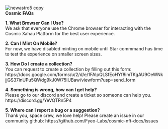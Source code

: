 ![newastro5 copy](https://github.com/Fyeo-Labs/cosmic-nft-docs/assets/153206055/2b9ff6a5-d535-49cf-937e-d8475f34f8c9)<br><B>Cosmic FAQs</b><br>

<p><b>1. What Browser Can I Use?</b><br>
We ask that everyone use the Chrome browser for interacting with the Cosmic Xahau Platform for the best user experience.
<p>
<b>2. Can I Mint On Mobile?</b><br>
For now, we have disabled minting on mobile until Star commmand has time to test the experience on smaller screen sizes.

<p><b>3. How Do I create a collection?</b><br>
You can request to create a collection by filling out this form: https://docs.google.com/forms/u/2/d/e/1FAIpQLSfEoHYf8imTKgAU9OeWNkjjGS37inUPu5QWdg9kJ0W75IUBaw/viewform?usp=send_form

<p><b>4. Something is wrong, how can I get help?</b><br>
Please go to our discord and create a ticket so someone can help you. https://discord.gg/YeVQTRn5P4
<p><b>5. Where can I report a bug or a suggestion?</b><br>
Thank you, space crew, we love help! Please create an issue in our community github: https://github.com/Fyeo-Labs/cosmic-nft-docs/issues
